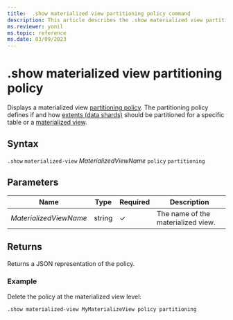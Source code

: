 ```yaml
---
title:  .show materialized view partitioning policy command
description: This article describes the .show materialized view partitioning policy command in Azure Data Explorer.
ms.reviewer: yonil
ms.topic: reference
ms.date: 03/09/2023
---
```

# .show materialized view partitioning policy

Displays a materialized view [partitioning policy](partitioningpolicy.md). The partitioning policy defines if and how [extents (data shards)](../management/extents-overview.md) should be partitioned for a specific table or a [materialized view](materialized-views/materialized-view-overview.md).

## Syntax

`.show` `materialized-view` *MaterializedViewName* `policy` `partitioning` 

## Parameters

|Name|Type|Required|Description|
|--|--|--|--|
|*MaterializedViewName*|string|&check;|The name of the materialized view.|

## Returns

Returns a JSON representation of the policy.

### Example

Delete the policy at the materialized view level:

```kusto
.show materialized-view MyMaterializeView policy partitioning 
```
